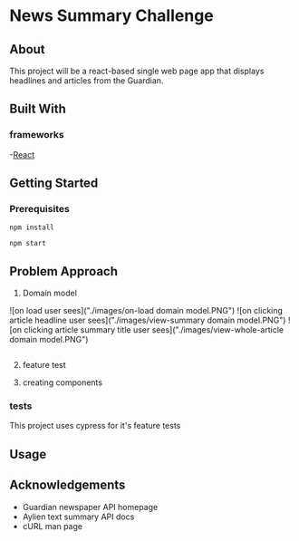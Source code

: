 # News Summary Challenge

## About 
This project will be a react-based single web page app that displays headlines and articles from the Guardian.

## Built With

### frameworks

-[React](https://github.com/facebook/create-react-app)

## Getting Started

###	Prerequisites
	
```
npm install
```
```
npm start
```

## Problem Approach 
1. Domain model

![on load user sees]("./images/on-load domain model.PNG")
![on clicking article headline user sees]("./images/view-summary domain model.PNG")
![on clicking article summary title user sees]("./images/view-whole-article domain model.PNG")

```

```
2. feature test

3. creating components 
### tests
 This project uses cypress for it's feature tests

## Usage

## Acknowledgements

- Guardian newspaper API homepage
- Aylien text summary API docs
-	cURL man page
